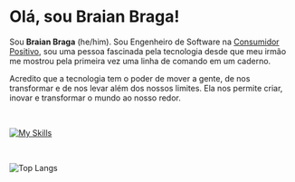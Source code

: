 # Olá, sou Braian Braga! 

Sou **Braian Braga** (he/him). Sou Engenheiro de Software na [Consumidor Positivo](https://github.com/acordoCertoBR), sou uma pessoa fascinada pela tecnologia desde que meu irmão me mostrou pela primeira vez uma linha de comando em um caderno.

Acredito que a tecnologia tem o poder de mover a gente, de nos transformar e de nos levar além dos nossos limites. Ela nos permite criar, inovar e transformar o mundo ao nosso redor.

</br>

[![My Skills](https://skillicons.dev/icons?i=js,nodejs,vue,vite,react,redux,sass,tailwind,bootstrap,figma,git,github,linux,docker)](https://skillicons.dev)

</br>

![Top Langs](https://github-readme-stats.vercel.app/api/top-langs/?username=euBraianBraga&layout=compact)

